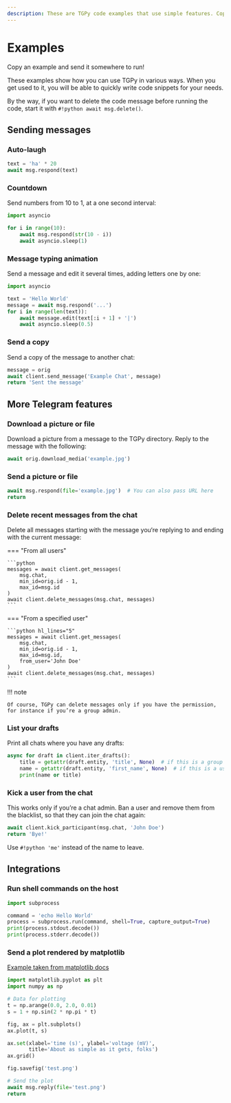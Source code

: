 ```yaml
---
description: These are TGPy code examples that use simple features. Copy an example and send it somewhere to run!
---
```


# Examples

Copy an example and send it somewhere to run!

These examples show how you can use TGPy in various ways.
When you get used to it, you will be able to quickly write code snippets for your needs.

By the way, if you want to delete the code message before running the code, start it with `#!python await msg.delete()`.

## Sending messages

### Auto-laugh

```python
text = 'ha' * 20
await msg.respond(text)
```

### Countdown

Send numbers from 10 to 1, at a one second interval:

```python
import asyncio

for i in range(10):
    await msg.respond(str(10 - i))
    await asyncio.sleep(1)
```

### Message typing animation

Send a message and edit it several times, adding letters one by one:

```python
import asyncio

text = 'Hello World'
message = await msg.respond('...')
for i in range(len(text)):
    await message.edit(text[:i + 1] + '|')
    await asyncio.sleep(0.5)
```

### Send a copy

Send a copy of the message to another chat:

```python
message = orig
await client.send_message('Example Chat', message)
return 'Sent the message'
```

## More Telegram features

### Download a picture or file

Download a picture from a message to the TGPy directory. Reply to the message with the following:

```python
await orig.download_media('example.jpg')
```

### Send a picture or file

```python
await msg.respond(file='example.jpg')  # You can also pass URL here
return
```

### Delete recent messages from the chat

Delete all messages starting with the message you‘re replying to and ending with the current message:

=== "From all users"

    ```python
    messages = await client.get_messages(
        msg.chat,
        min_id=orig.id - 1,
        max_id=msg.id
    )
    await client.delete_messages(msg.chat, messages)
    ```

=== "From a specified user"

    ```python hl_lines="5"
    messages = await client.get_messages(
        msg.chat,
        min_id=orig.id - 1,
        max_id=msg.id,
        from_user='John Doe'
    )
    await client.delete_messages(msg.chat, messages)
    ```

!!! note

    Of course, TGPy can delete messages only if you have the permission, for instance if you’re a group admin.

### List your drafts

Print all chats where you have any drafts:

```python
async for draft in client.iter_drafts():
    title = getattr(draft.entity, 'title', None)  # if this is a group or a channel
    name = getattr(draft.entity, 'first_name', None)  # if this is a user
    print(name or title)
```

### Kick a user from the chat

This works only if you’re a chat admin. Ban a user and remove them from the blacklist, so that they can join the chat
again:

```python
await client.kick_participant(msg.chat, 'John Doe')
return 'Bye!'
```

Use `#!python 'me'` instead of the name to leave.

## Integrations

### Run shell commands on the host

```python
import subprocess

command = 'echo Hello World'
process = subprocess.run(command, shell=True, capture_output=True)
print(process.stdout.decode())
print(process.stderr.decode())
```

### Send a plot rendered by matplotlib

[Example taken from matplotlib docs](https://matplotlib.org/stable/gallery/lines_bars_and_markers/simple_plot.html)

```python
import matplotlib.pyplot as plt
import numpy as np

# Data for plotting
t = np.arange(0.0, 2.0, 0.01)
s = 1 + np.sin(2 * np.pi * t)

fig, ax = plt.subplots()
ax.plot(t, s)

ax.set(xlabel='time (s)', ylabel='voltage (mV)',
       title='About as simple as it gets, folks')
ax.grid()

fig.savefig('test.png')

# Send the plot
await msg.reply(file='test.png')
return 
```
